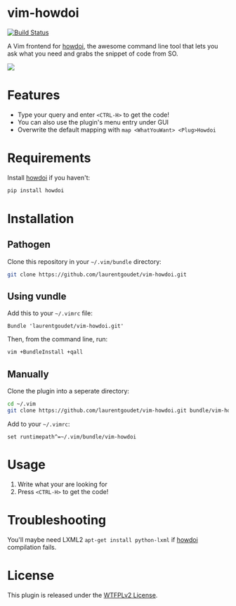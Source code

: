 # vim-howdoi

[![Build Status](https://travis-ci.org/morinatsu/vim-howdoi.svg?branch=master)](https://travis-ci.org/morinatsu/vim-howdoi)

A Vim frontend for [howdoi][1], the awesome command line tool that lets you ask what you need and grabs the snippet of code from SO.

<img src="https://raw.github.com/laurentgoudet/vim-howdoi/master/vim-howdoi.gif"/>

# Features

  * Type your query and enter `<CTRL-H>` to get the code!
  * You can also use the plugin's menu entry under GUI
  * Overwrite the default mapping with `map <WhatYouWant> <Plug>Howdoi`

# Requirements

Install [howdoi][1] if you haven't:

```bash
pip install howdoi
```

# Installation

## Pathogen

Clone this repository in your `~/.vim/bundle` directory:

```bash
git clone https://github.com/laurentgoudet/vim-howdoi.git
```

## Using vundle

Add this to your `~/.vimrc` file:

```vim
Bundle 'laurentgoudet/vim-howdoi.git'
```

Then, from the command line, run:

```bash
vim +BundleInstall +qall
```

## Manually

Clone the plugin into a seperate directory:

```bash
cd ~/.vim
git clone https://github.com/laurentgoudet/vim-howdoi.git bundle/vim-howdoi
```

Add to your `~/.vimrc`:

```
set runtimepath^=~/.vim/bundle/vim-howdoi
```

# Usage

1. Write what your are looking for
2. Press `<CTRL-H>` to get the code!

# Troubleshooting

You'll maybe need LXML2 `apt-get install python-lxml` if [howdoi][1] compilation fails.

# License

This plugin is released under the [WTFPLv2 License][2].

[1]: https://github.com/gleitz/howdoi
[2]: http://www.wtfpl.net/txt/copying/

